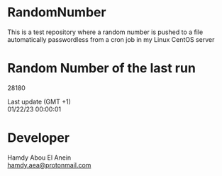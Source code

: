 # RandomNumber    
This is a test repository where a random number is pushed to a file automatically passwordless from a cron job in my Linux CentOS server    
# Random Number of the last run   
28180
      
Last update (GMT +1)    
01/22/23 00:00:01
# Developer    
Hamdy Abou El Anein   
hamdy.aea@protonmail.com
